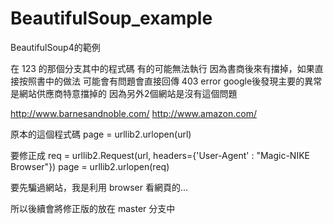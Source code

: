 BeautifulSoup_example
=====================
BeautifulSoup4的範例

在 123 的那個分支其中的程式碼
有的可能無法執行
因為書商後來有擋掉，如果直接按照書中的做法
可能會有問題會直接回傳 403 error
google後發現主要的異常是網站供應商特意擋掉的
因為另外2個網站是沒有這個問題

http://www.barnesandnoble.com/
http://www.amazon.com/


原本的這個程式碼
page = urllib2.urlopen(url)

要修正成
req = urllib2.Request(url, headers={'User-Agent' : "Magic-NIKE  Browser"}) 
page = urllib2.urlopen(req)

要先騙過網站，我是利用 browser 看網頁的...

所以後續會將修正版的放在 master 分支中



